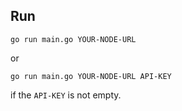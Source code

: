 ## Run

```shell
go run main.go YOUR-NODE-URL
```

or

```
go run main.go YOUR-NODE-URL API-KEY
```

if the `API-KEY` is not empty.

